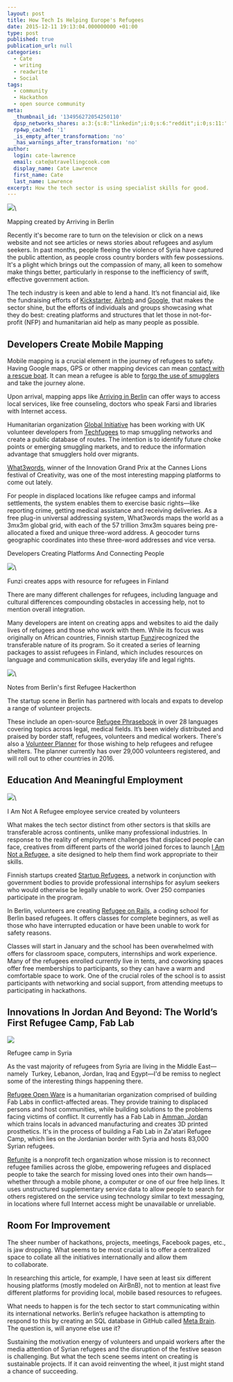 ```yaml
---
layout: post
title: How Tech Is Helping Europe's Refugees
date: 2015-12-11 19:13:04.000000000 +01:00
type: post
published: true
publication_url: null
categories:
  - Cate
  - writing
  - readwrite
  - Social
tags:
  - community
  - Hackathon
  - open source community
meta:
  _thumbnail_id: '134956272054250110'
  dpsp_networks_shares: a:3:{s:8:"linkedin";i:0;s:6:"reddit";i:0;s:11:"google-plus";i:0;}
  rp4wp_cached: '1'
  _is_empty_after_transformation: 'no'
  _has_warnings_after_transformation: 'no'
author:
  login: cate-lawrence
  email: cate@atravellingcook.com
  display_name: Cate Lawrence
  first_name: Cate
  last_name: Lawrence
excerpt: How the tech sector is using specialist skills for good.
---
```

![](rw-import/MTM0OTU2MjY4ODMyOTg2Mzg2.jpg)\

Mapping created by Arriving in Berlin

Recently it's become rare to turn on the television or click on a news
website and not see articles or news stories about refugees and asylum
seekers. In past months, people fleeing the violence of Syria have
captured the public attention, as people cross country borders with few
possessions. It's a plight which brings out the compassion of many, all
keen to somehow make things better, particularly in response to the
inefficiency of swift, effective government action. 

The tech industry is keen and able to lend a hand. It’s not financial
aid, like the fundraising efforts of
[Kickstarter](https://www.kickstarter.com/aidrefugees),
[Airbnb](https://www.airbnb.com/support-refugees) and
[Google](https://onetoday.google.com/page/refugeerelief), that makes the
sector shine, but the efforts of individuals and groups showcasing what
they do best: creating platforms and structures that let those in
not-for-profit (NFP) and humanitarian aid help as many people as
possible. 

Developers Create Mobile Mapping
--------------------------------

Mobile mapping is a crucial element in the journey of refugees to
safety. Having Google maps, GPS or other mapping devices can mean
[contact with a rescue
boat](https://www.huffingtonpost.com/entry/syrian-refugees-technology_560c13e2e4b07681270024d9).
It can mean a refugee is able to [forgo the use of
smugglers](https://uk.businessinsider.com/refugee-crisis-how-syrian-migrants-use-smartphones-avoid-traffickers-2015-9?IR=T)
and take the journey alone. 

Upon arrival, mapping apps like [Arriving in
Berlin](https://arriving-in-berlin.de/) can offer ways to access local
services, like free counseling, doctors who speak Farsi and libraries
with Internet access. 

Humanitarian organization [Global
Initiative](https://www.globalinitiative.net/techfugees-mapping-smuggling-networks-for-better-responses/) has
been working with UK volunteer developers from
[Techfugees](https://www.techfugees.com/) to map smuggling networks and
create a public database of routes. The intention is to identify future
choke points or emerging smuggling markets, and to reduce the
information advantage that smugglers hold over migrants. 

[What3words](https://what3words.com/), winner of the Innovation Grand
Prix at the Cannes Lions festival of Creativity, was one of the most
interesting mapping platforms to come out lately. 

For people in displaced locations like refugee camps and informal
settlements, the system enables them to exercise basic rights—like
reporting crime, getting medical assistance and receiving deliveries. As
a free plug-in universal addressing system, What3words maps the world as
a 3mx3m global grid, with each of the 57 trillion 3mx3m squares being
pre-allocated a fixed and unique three-word address. A geocoder turns
geographic coordinates into these three-word addresses and vice versa. 

Developers Creating Platforms And Connecting People

![](rw-import/MTM0OTc0MDkzNDg0MTA4NDE5.jpg)\

Funzi creates apps with resource for refugees in Finland

There are many different challenges for refugees, including language and
cultural differences compounding obstacles in accessing help, not to
mention overall integration. 

Many developers are intent on creating apps and websites to aid the
daily lives of refugees and those who work with them. While its focus
was originally on African countries, Finnish startup
[Funzi](https://funzi.mobi/)recognized the transferable nature of its
program. So it created a series of learning packages to assist refugees
in Finland, which includes resources on language and communication
skills, everyday life and legal rights. 

![](rw-import/MTM0OTU2MjY4ODMzMDA5NjM0.jpg)\

Notes from Berlin's first Refugee Hackerthon

The startup scene in Berlin has partnered with locals and expats to
develop a range of volunteer projects. 

These include an open-source [Refugee
Phrasebook](https://en.wikibooks.org/wiki/Refugee_Phrasebook) in over 28
languages covering topics across legal, medical fields. It’s been widely
distributed and praised by border staff, refugees, volunteers and
medical workers. There's also a [Volunteer
Planner](https://volunteer-planner.org/) for those wishing to help
refugees and refugee shelters. The planner currently has over 29,000
volunteers registered, and will roll out to other countries in 2016.

Education And Meaningful Employment
-----------------------------------

![](rw-import/MTM0OTc0NTg0NDUyNTg1OTUw.jpg)\

I Am Not A Refugee employee service created by volunteers

What makes the tech sector distinct from other sectors is that skills
are transferable across continents, unlike many professional industries.
In response to the reality of employment challenges that displaced
people can face, creatives from different parts of the world joined
forces to launch [I Am Not a Refugee,](https://iamnotarefugee.com/) a
site designed to help them find work appropriate to their skills. 

Finnish startups created [Startup
Refugees](https://startuprefugees.com/), a network in conjunction with
government bodies to provide professional internships for asylum seekers
who would otherwise be legally unable to work. Over 250 companies
participate in the program. 

In Berlin, volunteers are creating [Refugee on
Rails](https://refugeesonrails.org/), a coding school for Berlin based
refugees. It offers classes for complete beginners, as well as those who
have interrupted education or have been unable to work for safety
reasons. 

Classes will start in January and the school has been overwhelmed with
offers for classroom space, computers, internships and work experience.
Many of the refugees enrolled currently live in tents, and coworking
spaces offer free memberships to participants, so they can have a warm
and comfortable space to work. One of the crucial roles of the school is
to assist participants with networking and social support, from
attending meetups to participating in hackathons. 

Innovations In Jordan And Beyond: The World’s First Refugee Camp, Fab Lab
-------------------------------------------------------------------------

![](rw-import/MTM0OTU2MzQzNzI2NDUxMzMx.png)

Refugee camp in Syria

As the vast majority of refugees from Syria are living in the Middle
East—namely  Turkey, Lebanon, Jordan, Iraq and Egypt—I'd be remiss to
neglect some of the interesting things happening there. 

[Refugee Open Ware](https://www.row3d.org/) is a humanitarian
organization comprised of building Fab Labs in conflict-affected areas.
They provide training to displaced persons and host communities, while
building solutions to the problems facing victims of conflict. It
currently has a Fab Lab in [Amman,
Jordan](https://www.morethanshelters.org/eng/projects/jordan/) which
trains locals in advanced manufacturing and creates 3D printed
prosthetics. It's in the process of building a Fab Lab in Za'atari
Refugee Camp, which lies on the Jordanian border with Syria and hosts
83,000 Syrian refugees. 

[Refunite](https://refunite.org/) is a nonprofit tech organization whose
mission is to reconnect refugee families across the globe, empowering
refugees and displaced people to take the search for missing loved ones
into their own hands—whether through a mobile phone, a computer or one
of our free help lines. It uses unstructured supplementary service data
to allow people to search for others registered on the service using
technology similar to text messaging, in locations where full Internet
access might be unavailable or unreliable.

Room For Improvement
--------------------

The sheer number of hackathons, projects, meetings, Facebook pages,
etc., is jaw dropping. What seems to be most crucial is to offer a
centralized space to collate all the initiatives internationally and
allow them to collaborate. 

In researching this article, for example, I have seen at least six
different housing platforms (mostly modeled on AirBnB), not to mention
at least five different platforms for providing local, mobile based
resources to refugees. 

What needs to happen is for the tech sector to start communicating
within its international networks. Berlin’s refugee hackathon is
attempting to respond to this by creating an SQL database in GitHub
called [Meta Brain](https://github.com/refugeehackathon/brain-backend).
The question is, will anyone else use it? 

Sustaining the motivation energy of volunteers and unpaid workers after
the media attention of Syrian refugees and the disruption of the festive
season is challenging. But what the tech scene seems intent on creating
is sustainable projects. If it can avoid reinventing the wheel, it just
might stand a chance of succeeding. 
